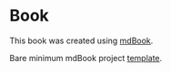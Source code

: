 # Book

This book was created using [mdBook](https://github.com/rust-lang/mdBook).

Bare minimum mdBook project [template](https://github.com/martis99/mdbook-template).
